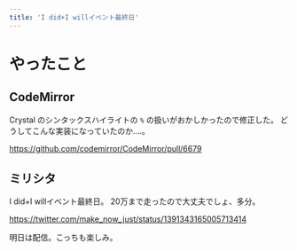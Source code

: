 ```yaml
---
title: 'I did+I willイベント最終日'
---
```


# やったこと

## CodeMirror

Crystal のシンタックスハイライトの `%` の扱いがおかしかったので修正した。
どうしてこんな実装になっていたのか‥‥。

<https://github.com/codemirror/CodeMirror/pull/6679>

## ミリシタ

I did+I willイベント最終日。
20万まで走ったので大丈夫でしょ、多分。

<https://twitter.com/make_now_just/status/1391343165005713414>

明日は配信。こっちも楽しみ。

